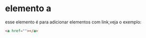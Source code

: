 # elemento a
esse elemento é para adicionar elementos com link,veja o exemplo:
```html
<a href=""></a>
```
